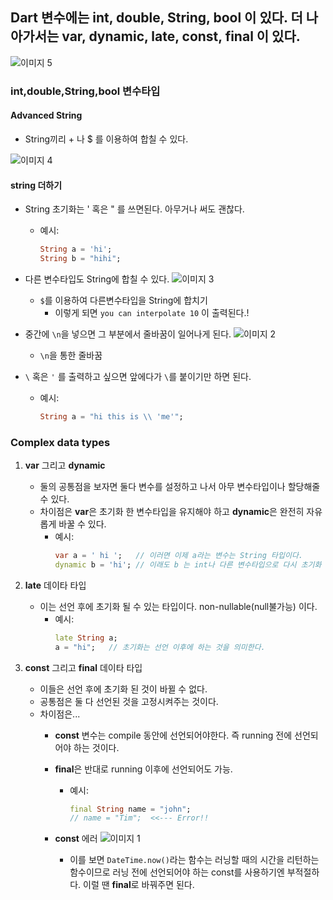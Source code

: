 ## Dart 변수에는 int, double, String, bool 이 있다. 더 나아가서는 var, dynamic, late, const, final 이 있다.

![이미지 5](https://i.ibb.co/Km0ysFX/image5.jpg)

### int,double,String,bool 변수타입

#### Advanced String

- String끼리 + 나 $ 를 이용하여 합칠 수 있다.

![이미지 4](https://i.ibb.co/VMdYj6N/image4.jpg)

#### string 더하기

- String 초기화는 ' 혹은 " 를 쓰면된다. 아무거나 써도 괜찮다.
  - 예시:
    ```dart
    String a = 'hi';
    String b = "hihi";
    ```

- 다른 변수타입도 String에 합칠 수 있다.
![이미지 3](https://i.ibb.co/BcSz0Dk/image3.jpg)

  - `$`를 이용하여 다른변수타입을 String에 합치기
    - 이렇게 되면 `you can interpolate 10` 이 출력된다.!

- 중간에 `\n`을 넣으면 그 부분에서 줄바꿈이 일어나게 된다.
![이미지 2](https://i.ibb.co/Fbm9WZS/image2.jpg)

  - `\n`을 통한 줄바꿈

- `\` 혹은 `'` 를 출력하고 싶으면 앞에다가 `\`를 붙이기만 하면 된다.
  - 예시:
    ```dart
    String a = "hi this is \\ 'me'";
    ```

### Complex data types

1. **var** 그리고 **dynamic**
   - 둘의 공통점을 보자면 둘다 변수를 설정하고 나서 아무 변수타입이나 할당해줄 수 있다.
   - 차이점은 **var**은 초기화 한 변수타입을 유지해야 하고 **dynamic**은 완전히 자유롭게 바꿀 수 있다.
     - 예시:
       ```dart
       var a = ' hi ';   // 이러면 이제 a라는 변수는 String 타입이다.
       dynamic b = 'hi'; // 이래도 b 는 int나 다른 변수타입으로 다시 초기화 할 수 있다.
       ```

2. **late** 데이타 타입
   - 이는 선언 후에 초기화 될 수 있는 타입이다. non-nullable(null불가능) 이다.
     - 예시:
       ```dart
       late String a;
       a = "hi";   // 초기화는 선언 이후에 하는 것을 의미한다.
       ```

3. **const** 그리고 **final** 데이타 타입
   - 이들은 선언 후에 초기화 된 것이 바뀔 수 없다.
   - 공통점은 둘 다 선언된 것을 고정시켜주는 것이다.
   - 차이점은...
     - **const** 변수는 compile 동안에 선언되어야한다. 즉 running 전에 선언되어야 하는 것이다.
     - **final**은 반대로 running 이후에 선언되어도 가능.
       - 예시:
         ```dart
         final String name = "john";
         // name = "Tim";  <<--- Error!!
         ```

     - **const** 에러
     ![이미지 1](https://i.ibb.co/m8d1hyc/image1.jpg)

       - 이를 보면 `DateTime.now()`라는 함수는 러닝할 때의 시간을 리턴하는 함수이므로 러닝 전에 선언되어야 하는 const를 사용하기엔 부적절하다. 이럴 땐 **final**로 바꿔주면 된다.
